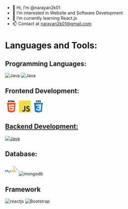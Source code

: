 - 👋 Hi, I’m @narayan2k01
- 👀 I’m interested in Website and Software Development
- 🌱 I’m currently learning React.js 
- 📫 Contact at narayan2k01@gmail.com

<!---
Narayan sharma/narayan2k01 is a ✨ special ✨ repository because its `README.md` (this file) appears on your GitHub profile.
You can click the Preview link to take a look at your changes.
--->
<h1>
Languages and Tools:
</h1>
<h2>
Programming Languages:
</h2>
<div>
 
 <img src="https://cdn.jsdelivr.net/gh/devicons/devicon/icons/java/java-original-wordmark.svg" alt="Java"  width="40" height="40" style="max-width: 100%;"> </a>
 <img src="https://upload.wikimedia.org/wikipedia/commons/thumb/6/6a/JavaScript-logo.png/768px-JavaScript-logo.png" alt="Java"  width="40" height="40" style="max-width: 100%;"> </a>
  
            
          
</div>
<h2>
  Frontend Development:
</h2>

<img src="https://raw.githubusercontent.com/devicons/devicon/master/icons/html5/html5-original-wordmark.svg" alt="html5" width="40" height="40" style="max-width: 100%;"> </a>
<img src="https://raw.githubusercontent.com/devicons/devicon/master/icons/javascript/javascript-original.svg" alt="javascript" width="40" height="40" style="max-width: 100%;"> </a>
<img src="https://raw.githubusercontent.com/devicons/devicon/master/icons/css3/css3-original-wordmark.svg" alt="css3" width="40" height="40" style="max-width: 100%;"> </a>
<a href="https://sass-lang.com" rel="nofollow"> 
<h2>
Backend Development:
</h2>
<img src="https://cdn.jsdelivr.net/gh/devicons/devicon/icons/java/java-original-wordmark.svg" alt="Java"  width="40" height="40" style="max-width: 100%;"> </a>
<h2>
Database:
</h2>
 <img src="https://raw.githubusercontent.com/devicons/devicon/master/icons/mysql/mysql-original-wordmark.svg" alt="mysql" width="40" height="40" style="max-width: 100%;"> </a>
 <img src="https://upload.wikimedia.org/wikipedia/commons/thumb/9/93/MongoDB_Logo.svg/2560px-MongoDB_Logo.svg.png" alt="mongodb" width="40" height="40" style="max-width: 100%;"> </a>
 <h2>
Framework 
</h2>
<img src="https://miro.medium.com/v2/resize:fit:1400/1*EVqCcmCPgpNKxU1wzcTHgw.png" alt="reactjs" width="40" height="40" style="max-width: 100%;"> </a>
<img src="https://hossaini.gallerycdn.vsassets.io/extensions/hossaini/bootstrap-intellisense/1.1.9/1699026271490/Microsoft.VisualStudio.Services.Icons.Default" alt="Bootstrap" width="40" height="40" style="max-width: 100%;"> </a>
